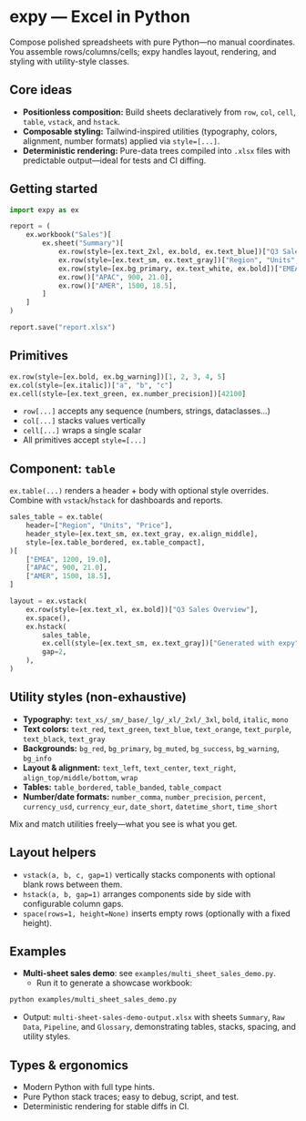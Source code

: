 # expy — Excel in Python

Compose polished spreadsheets with pure Python—no manual coordinates. You assemble rows/columns/cells; expy handles layout, rendering, and styling with utility-style classes.

## Core ideas

- **Positionless composition:** Build sheets declaratively from `row`, `col`, `cell`, `table`, `vstack`, and `hstack`.
- **Composable styling:** Tailwind-inspired utilities (typography, colors, alignment, number formats) applied via `style=[...]`.
- **Deterministic rendering:** Pure-data trees compiled into `.xlsx` files with predictable output—ideal for tests and CI diffing.

## Getting started

```python
import expy as ex

report = (
    ex.workbook("Sales")[
        ex.sheet("Summary")[
            ex.row(style=[ex.text_2xl, ex.bold, ex.text_blue])["Q3 Sales Overview"],
            ex.row(style=[ex.text_sm, ex.text_gray])["Region", "Units", "Price"],
            ex.row(style=[ex.bg_primary, ex.text_white, ex.bold])["EMEA", 1200, 19.0],
            ex.row()["APAC", 900, 21.0],
            ex.row()["AMER", 1500, 18.5],
        ]
    ]
)

report.save("report.xlsx")
```

## Primitives

```python
ex.row(style=[ex.bold, ex.bg_warning])[1, 2, 3, 4, 5]
ex.col(style=[ex.italic])["a", "b", "c"]
ex.cell(style=[ex.text_green, ex.number_precision])[42100]
```

- `row[...]` accepts any sequence (numbers, strings, dataclasses…)
- `col[...]` stacks values vertically
- `cell[...]` wraps a single scalar
- All primitives accept `style=[...]`

## Component: `table`

`ex.table(...)` renders a header + body with optional style overrides. Combine with `vstack`/`hstack` for dashboards and reports.

```python
sales_table = ex.table(
    header=["Region", "Units", "Price"],
    header_style=[ex.text_sm, ex.text_gray, ex.align_middle],
    style=[ex.table_bordered, ex.table_compact],
)[
    ["EMEA", 1200, 19.0],
    ["APAC", 900, 21.0],
    ["AMER", 1500, 18.5],
]

layout = ex.vstack(
    ex.row(style=[ex.text_xl, ex.bold])["Q3 Sales Overview"],
    ex.space(),
    ex.hstack(
        sales_table,
        ex.cell(style=[ex.text_sm, ex.text_gray])["Generated with expy"],
        gap=2,
    ),
)
```

## Utility styles (non-exhaustive)

- **Typography:** `text_xs/_sm/_base/_lg/_xl/_2xl/_3xl`, `bold`, `italic`, `mono`
- **Text colors:** `text_red`, `text_green`, `text_blue`, `text_orange`, `text_purple`, `text_black`, `text_gray`
- **Backgrounds:** `bg_red`, `bg_primary`, `bg_muted`, `bg_success`, `bg_warning`, `bg_info`
- **Layout & alignment:** `text_left`, `text_center`, `text_right`, `align_top/middle/bottom`, `wrap`
- **Tables:** `table_bordered`, `table_banded`, `table_compact`
- **Number/date formats:** `number_comma`, `number_precision`, `percent`, `currency_usd`, `currency_eur`, `date_short`, `datetime_short`, `time_short`

Mix and match utilities freely—what you see is what you get.

## Layout helpers

- `vstack(a, b, c, gap=1)` vertically stacks components with optional blank rows between them.
- `hstack(a, b, gap=1)` arranges components side by side with configurable column gaps.
- `space(rows=1, height=None)` inserts empty rows (optionally with a fixed height).

## Examples

- **Multi-sheet sales demo**: see `examples/multi_sheet_sales_demo.py`.
  - Run it to generate a showcase workbook:
```bash
python examples/multi_sheet_sales_demo.py
```
  - Output: `multi-sheet-sales-demo-output.xlsx` with sheets `Summary`, `Raw Data`, `Pipeline`, and `Glossary`, demonstrating tables, stacks, spacing, and utility styles.

## Types & ergonomics

- Modern Python with full type hints.
- Pure Python stack traces; easy to debug, script, and test.
- Deterministic rendering for stable diffs in CI.
